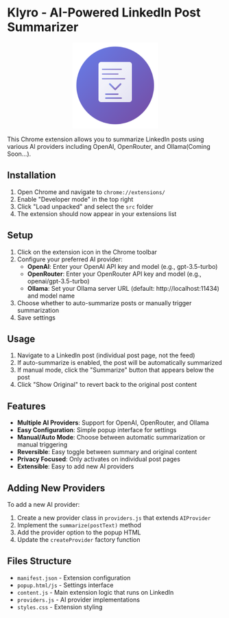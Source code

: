 # Klyro - AI-Powered LinkedIn Post Summarizer

<div align="center">
  <img src="linkedin_summarizer_logo.svg" alt="Klyro Logo" width="200">
</div>

This Chrome extension allows you to summarize LinkedIn posts using various AI providers including OpenAI, OpenRouter, and Ollama(Coming Soon...).

## Installation

1. Open Chrome and navigate to `chrome://extensions/`
2. Enable "Developer mode" in the top right
3. Click "Load unpacked" and select the `src` folder
4. The extension should now appear in your extensions list

## Setup

1. Click on the extension icon in the Chrome toolbar
2. Configure your preferred AI provider:
   - **OpenAI**: Enter your OpenAI API key and model (e.g., gpt-3.5-turbo)
   - **OpenRouter**: Enter your OpenRouter API key and model (e.g., openai/gpt-3.5-turbo)
   - **Ollama**: Set your Ollama server URL (default: http://localhost:11434) and model name
3. Choose whether to auto-summarize posts or manually trigger summarization
4. Save settings

## Usage

1. Navigate to a LinkedIn post (individual post page, not the feed)
2. If auto-summarize is enabled, the post will be automatically summarized
3. If manual mode, click the "Summarize" button that appears below the post
4. Click "Show Original" to revert back to the original post content

## Features

- **Multiple AI Providers**: Support for OpenAI, OpenRouter, and Ollama
- **Easy Configuration**: Simple popup interface for settings
- **Manual/Auto Mode**: Choose between automatic summarization or manual triggering
- **Reversible**: Easy toggle between summary and original content
- **Privacy Focused**: Only activates on individual post pages
- **Extensible**: Easy to add new AI providers

## Adding New Providers

To add a new AI provider:

1. Create a new provider class in `providers.js` that extends `AIProvider`
2. Implement the `summarize(postText)` method
3. Add the provider option to the popup HTML
4. Update the `createProvider` factory function

## Files Structure

- `manifest.json` - Extension configuration
- `popup.html/js` - Settings interface
- `content.js` - Main extension logic that runs on LinkedIn
- `providers.js` - AI provider implementations
- `styles.css` - Extension styling

